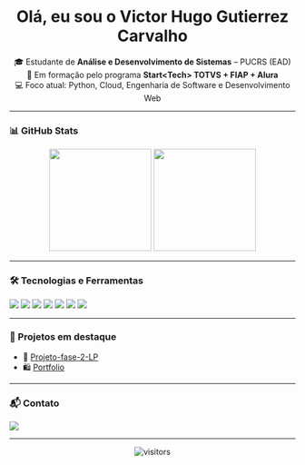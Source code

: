 <h1 align="center">Olá, eu sou o Victor Hugo Gutierrez Carvalho</h1>

<p align="center">
🎓 Estudante de <strong>Análise e Desenvolvimento de Sistemas</strong> – PUCRS (EAD)<br>
🚀 Em formação pelo programa <strong>Start&lt;Tech&gt; TOTVS + FIAP + Alura</strong><br>
💻 Foco atual: Python, Cloud, Engenharia de Software e Desenvolvimento Web
</p>

---

### 📊 GitHub Stats

<p align="center">
  <img height="180em" src="https://github-readme-stats.vercel.app/api?username=victorgute&show_icons=true&theme=radical&count_private=true"/>
  <img height="180em" src="https://github-readme-stats.vercel.app/api/top-langs/?username=victorgute&layout=compact&langs_count=7&theme=radical"/>
</p>

---

### 🛠️ Tecnologias e Ferramentas

<p>
  <img src="https://img.shields.io/badge/Python-3776AB?style=for-the-badge&logo=python&logoColor=white"/>
  <img src="https://img.shields.io/badge/HTML5-E44D26?style=for-the-badge&logo=html5&logoColor=white"/>
  <img src="https://img.shields.io/badge/CSS3-1572B6?style=for-the-badge&logo=css3&logoColor=white"/>
  <img src="https://img.shields.io/badge/JavaScript-F7DF1E?style=for-the-badge&logo=javascript&logoColor=black"/>
  <img src="https://img.shields.io/badge/Git-F05032?style=for-the-badge&logo=git&logoColor=white"/>
  <img src="https://img.shields.io/badge/GitHub-181717?style=for-the-badge&logo=github&logoColor=white"/>
  <img src="https://img.shields.io/badge/Google%20Cloud-4285F4?style=for-the-badge&logo=googlecloud&logoColor=white"/>
</p>

---

### 📌 Projetos em destaque

- 🎯 [Projeto-fase-2-LP]((https://github.com/victorgute/Projeto-fase-2-LP))
- 🛍️ [Portfolio]((https://github.com/victorgute/Portfolio))

---

### 📬 Contato

<p>
  <a href="mailto:victor.h.gutierrez.carvalho@gmail.com"><img src="https://img.shields.io/badge/E--mail-D14836?style=for-the-badge&logo=gmail&logoColor=white"/></a>
  <a href="www.linkedin.com/in/victor-gutierrez-999440278/><img src="https://img.shields.io/badge/LinkedIn-0077B5?style=for-the-badge&logo=linkedin&logoColor=white"/></a>
</p>

---

<p align="center">
  <img src="https://komarev.com/ghpvc/?username=victorgute&style=for-the-badge" alt="visitors"/>
</p>

